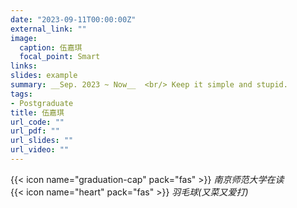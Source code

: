 ```yaml
---
date: "2023-09-11T00:00:00Z"
external_link: ""
image:
  caption: 伍嘉琪
  focal_point: Smart
links: 
slides: example
summary: __Sep. 2023 ~ Now__  <br/> Keep it simple and stupid.
tags:
- Postgraduate
title: 伍嘉琪
url_code: ""
url_pdf: ""
url_slides: ""
url_video: ""
---
```



{{< icon name="graduation-cap" pack="fas" >}} _南京师范大学在读_  
{{< icon name="heart" pack="fas" >}} _羽毛球(又菜又爱打)_  
